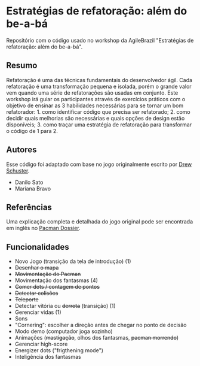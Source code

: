 # Estratégias de refatoração: além do be-a-bá

Repositório com o código usado no workshop da AgileBrazil "Estratégias de refatoração: além do be-a-bá".

## Resumo

Refatoração é uma das técnicas fundamentais do desenvolvedor ágil. Cada refatoração é uma transformação
pequena e isolada, porém o grande valor vem quando uma série de refatorações são usadas em conjunto. Este
workshop irá guiar os participantes através de exercícios práticos com o objetivo de ensinar as 3 habilidades
necessárias para se tornar um bom refatorador: 1. como identificar código que precisa ser refatorado; 2. como
decidir quais melhorias são necessárias e quais opções de design estão disponíveis; 3. como traçar uma estratégia de
refatoração para transformar o código de 1 para 2.

## Autores

Esse código foi adaptado com base no jogo originalmente escrito por [Drew Schuster](https://github.com/dtschust/javapacman).

* Danilo Sato
* Mariana Bravo

## Referências

Uma explicação completa e detalhada do jogo original pode ser encontrada em inglês no [Pacman Dossier](http://home.comcast.net/~jpittman2/pacman/pacmandossier.html#LvlSpecs).

## Funcionalidades

* Novo Jogo (transição da tela de introdução) (1)
* ~~Desenhar o mapa~~
* ~~Movimentação do Pacman~~
* Movimentação dos fantasmas (4)
* ~~Comer dots / contagem de pontos~~
* ~~Detectar colisões~~
* ~~Teleporte~~
* Detectar vitória ou ~~derrota~~ (transição) (1)
* Gerenciar vidas (1)
* Sons
* "Cornering": escolher a direção antes de chegar no ponto de decisão
* Modo demo (computador joga sozinho)
* Animações (~~mastigação~~, olhos dos fantasmas, ~~pacman morrendo~~)
* Gerenciar high-score
* Energizer dots ("frigthening mode")
* Inteligência dos fantasmas

